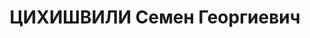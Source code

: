 ---
title: ЦИХИШВИЛИ Семен Георгиевич
description: "Род. в 1904, г. Тбилиси, грузин. Род занятий: до ареста Нач. 3 дист.\
  \ связи ЗКВ ж.д. \n  Осужден Тройкой при НКВД ГССР 04.12.1937. Мера наказания: расстрел\
  \ с конфискацией личного имущества. Дата расстрела: 11.12.1937"
---